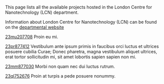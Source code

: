 This page lists all the available projects hosted in the London Centre for Nanotechnology (LCN) department.

Information about London Centre for Nanotechnology (LCN) can be found on the [departmental website](www.example.com/dept3)

[23mu207708](/cataloguetest/projects/23mu207708.md) Proin eu mi.

[23pr877412](/cataloguetest/projects/23pr877412.md) Vestibulum ante ipsum primis in faucibus orci luctus et ultrices posuere cubilia Curae; Donec pharetra, magna vestibulum aliquet ultrices, erat tortor sollicitudin mi, sit amet lobortis sapien sapien non mi.

[23mm877030](/cataloguetest/projects/23mm877030.md) Morbi non quam nec dui luctus rutrum.

[23ql752676](/cataloguetest/projects/23ql752676.md) Proin at turpis a pede posuere nonummy.